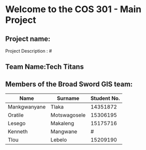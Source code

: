 
# Welcome to the COS 301 - Main Project


## Project name: #
Project Description : #

## Team Name:Tech Titans

## Members of the Broad Sword GIS team:

Name | Surname | Student No.
---- | ------- | -----------
Mankgwanyane | Tlaka | 14351872
Oratile | Motswagosele | 15306195
Lesego | Makaleng | 15175716
Kenneth | Mangwane | #
Tlou | Lebelo | 15209190
